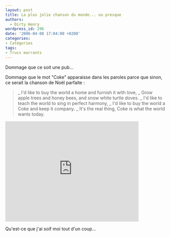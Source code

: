 ```yaml
---
layout: post
title: La plus jolie chanson du monde... ou presque
authors:
  - Dirty Henry
wordpress_id: 296
date: '2006-04-08 17:04:00 +0200'
categories:
- Catégories
tags:
- Trucs marrants
---
```

Dommage que ce soit une pub...

Dommage que le mot "Coke" apparaisse dans les paroles parce que sinon, ce serait la chanson de Noël parfaite :

<blockquote>
_ I'd like to buy the world a home and furnish it with love,
_ Grow apple trees and honey bees, and snow white turtle doves.
_ I'd like to teach the world to sing in perfect harmony,
_ I'd like to buy the world a Coke and keep it company.
_ It's the real thing, Coke is what the world wants today.
</blockquote>

<iframe width="420" height="315" src="http://www.youtube.com/embed/Q8H5263jCGg" frameborder="0" allowfullscreen></iframe>

Qu'est-ce que j'ai soif moi tout d'un coup...
